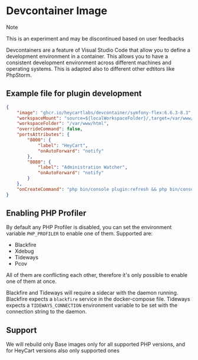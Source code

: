 # Devcontainer Image

> [!NOTE]
> This is an experiment and may be discontinued based on user feedbacks

Devcontainers are a feature of Visual Studio Code that allow you to define a development environment in a container. This allows you to have a consistent development environment across different machines and operating systems. This is adapted also to different other edtitors like PhpStorm.

## Example file for plugin development

```json
{
	"image": "ghcr.io/heycartlabs/devcontainer/symfony-flex:6.6.3-8.3",
	"workspaceMount": "source=${localWorkspaceFolder}/,target=/var/www/html/custom/plugins/FroshTools,type=bind",
	"workspaceFolder": "/var/www/html",
	"overrideCommand": false,
	"portsAttributes": {
		"8000": {
			"label": "HeyCart",
			"onAutoForward": "notify"
		},
		"8080": {
			"label": "Administration Watcher",
			"onAutoForward": "notify"
		}
	},
	"onCreateCommand": "php bin/console plugin:refresh && php bin/console plugin:install --activate FroshTools"
}
```

## Enabling PHP Profiler

By default any PHP Profiler is disabled, you can set the environment variable `PHP_PROFILER` to enable one of them. Supported are:

- Blackfire
- Xdebug
- Tideways
- Pcov

All of them are conflicting each other, therefore it's only possible to enable one of them at once.

Blackfire and Tideways will require a sidecar with the daemon running. Blackfire expects a `blackfire` service in the docker-compose file. Tideways expects a `TIDEWAYS_CONNECTION` environment variable to be set with the connection string to the daemon.

## Support

We will rebuild only Base images only for all supported PHP versions, and for HeyCart versions also only supported ones